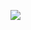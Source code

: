 ![](http://github-profile-summary-cards.vercel.app/api/cards/stats?username=YasminGd&theme=dracula)
